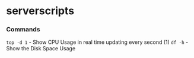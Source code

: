 # serverscripts


### Commands

`top -d 1` - Show CPU Usage in real time updating every second (1)
`df -h` - Show the Disk Space Usage
